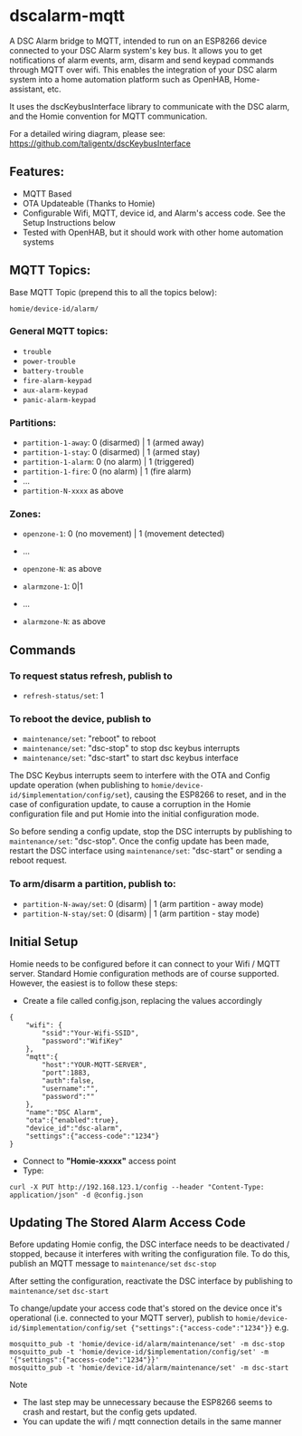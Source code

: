 # dscalarm-mqtt

A DSC Alarm bridge to MQTT, intended to run on an ESP8266 device connected to your DSC Alarm system's key bus. It allows you to get notifications of alarm events, arm, disarm and send keypad commands through MQTT over wifi. This enables the integration of your DSC alarm system into a home automation platform such as OpenHAB, Home-assistant, etc.

It uses the dscKeybusInterface library to communicate with the DSC alarm, and the Homie convention for MQTT communication.

For a detailed wiring diagram, please see:
https://github.com/taligentx/dscKeybusInterface


## Features:
- MQTT Based
- OTA Updateable (Thanks to Homie)
- Configurable Wifi, MQTT, device id, and Alarm's access code. See the Setup Instructions below
- Tested with OpenHAB, but it should work with other home automation systems


## MQTT Topics:

Base MQTT Topic (prepend this to all the topics below):
```
homie/device-id/alarm/
```

### General MQTT topics:
- `trouble`
- `power-trouble`
- `battery-trouble`
- `fire-alarm-keypad`
- `aux-alarm-keypad`
- `panic-alarm-keypad`

### Partitions:
- `partition-1-away`:  0 (disarmed) | 1 (armed away)
- `partition-1-stay`:  0 (disarmed) | 1 (armed stay)
- `partition-1-alarm`: 0 (no alarm) | 1 (triggered)
- `partition-1-fire`:  0 (no alarm) | 1 (fire alarm)
- ...
- `partition-N-xxxx` as above

### Zones:
- `openzone-1`: 0 (no movement) | 1 (movement detected)
- ...
- `openzone-N`: as above

- `alarmzone-1`: 0|1
- ...
- `alarmzone-N`: as above

## Commands
### To request status refresh, publish to
- `refresh-status/set`: 1

### To reboot the device, publish to
- `maintenance/set`: "reboot" to reboot
- `maintenance/set`: "dsc-stop" to stop dsc keybus interrupts
- `maintenance/set`: "dsc-start" to start dsc keybus interface

The DSC Keybus interrupts seem to interfere with the OTA and Config update operation (when publishing to `homie/device-id/$implementation/config/set`), causing the ESP8266 to reset, and in the case of configuration update, to cause a corruption in the Homie configuration file and put Homie into the initial configuration mode.

So before sending a config update, stop the DSC interrupts by publishing to `maintenance/set`: "dsc-stop". Once the config update has been made, restart the DSC interface using `maintenance/set`: "dsc-start" or sending a reboot request.


### To arm/disarm a partition, publish to:
- `partition-N-away/set`: 0 (disarm) | 1 (arm partition - away mode)
- `partition-N-stay/set`: 0 (disarm) | 1 (arm partition - stay mode)

## Initial Setup
Homie needs to be configured before it can connect to your Wifi / MQTT server. 
Standard Homie configuration methods are of course supported. However, the easiest is to follow these steps:

- Create a file called config.json, replacing the values accordingly
```
{
    "wifi": {
        "ssid":"Your-Wifi-SSID",
        "password":"WifiKey"
    },
    "mqtt":{
        "host":"YOUR-MQTT-SERVER",
        "port":1883,
        "auth":false,
        "username":"",
        "password":""
    },
    "name":"DSC Alarm",
    "ota":{"enabled":true},
    "device_id":"dsc-alarm",
    "settings":{"access-code":"1234"}
}
```
- Connect to **"Homie-xxxxx"** access point
- Type:
```
curl -X PUT http://192.168.123.1/config --header "Content-Type: application/json" -d @config.json
```

## Updating The Stored Alarm Access Code

Before updating Homie config, the DSC interface needs to be deactivated / stopped, because it interferes with writing the configuration file. To do this, publish an MQTT message to
`maintenance/set` `dsc-stop`

After setting the configuration, reactivate the DSC interface by publishing to `maintenance/set` `dsc-start`

To change/update your access code that's stored on the device once it's operational (i.e. connected to your MQTT server), publish to
`homie/device-id/$implementation/config/set {"settings":{"access-code":"1234"}}`
e.g.
```
mosquitto_pub -t 'homie/device-id/alarm/maintenance/set' -m dsc-stop
mosquitto_pub -t 'homie/device-id/$implementation/config/set' -m '{"settings":{"access-code":"1234"}}'
mosquitto_pub -t 'homie/device-id/alarm/maintenance/set' -m dsc-start
```

Note 
- The last step may be unnecessary because the ESP8266 seems to crash and restart, but the config gets updated.
- You can update the wifi / mqtt connection details in the same manner


